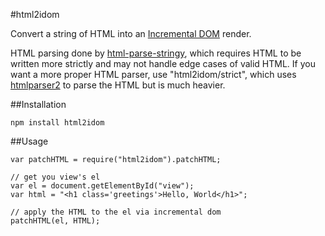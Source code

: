 #html2idom

Convert a string of HTML into an [Incremental DOM](https://github.com/google/incremental-dom) render.

HTML parsing done by [html-parse-stringy](https://github.com/HenrikJoreteg/html-parse-stringify), which requires HTML to be written more strictly and may not handle edge cases of valid HTML. If you want a more proper HTML parser, use "html2idom/strict", which uses [htmlparser2](https://github.com/fb55/htmlparser2) to parse the HTML but is much heavier.

##Installation

```
npm install html2idom
```

##Usage

```
var patchHTML = require("html2idom").patchHTML;

// get you view's el
var el = document.getElementById("view");
var html = "<h1 class='greetings'>Hello, World</h1>";

// apply the HTML to the el via incremental dom
patchHTML(el, HTML);
```
